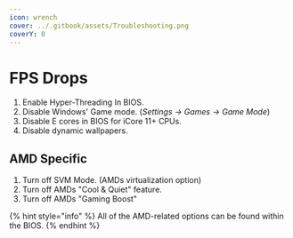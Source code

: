 ```yaml
---
icon: wrench
cover: ../.gitbook/assets/Troubleshooting.png
coverY: 0
---
```


# FPS Drops

1. Enable Hyper-Threading In BIOS.
2. Disable Windows' Game mode. (_Settings -> Games -> Game Mode_)
3. Disable E cores in BIOS for iCore 11+ CPUs.
4. Disable dynamic wallpapers.

## AMD Specific

1. Turn off SVM Mode. (AMDs virtualization option)
2. Turn off AMDs "Cool & Quiet" feature.
3. Turn off AMDs "Gaming Boost"

{% hint style="info" %}
All of the AMD-related options can be found within the BIOS.
{% endhint %}
